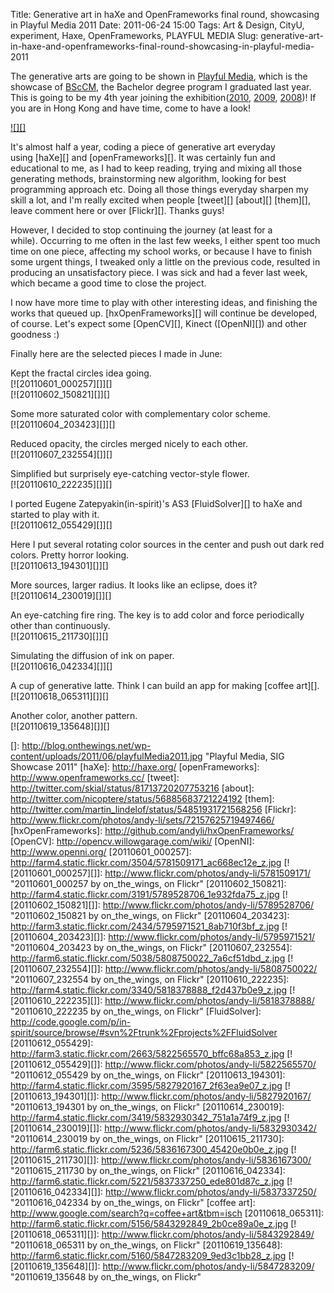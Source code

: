 Title: Generative art in haXe and OpenFrameworks final round, showcasing in Playful Media 2011
Date: 2011-06-24 15:00
Tags: Art &amp; Design, CityU, experiment, Haxe, OpenFrameworks, PLAYFUL MEDIA
Slug: generative-art-in-haxe-and-openframeworks-final-round-showcasing-in-playful-media-2011

The generative arts are going to be shown in [Playful Media][], which is
the showcase of [BScCM][], the Bachelor degree program I graduated last
year. This is going to be my 4th year joining the exhibition([2010][],
[2009][], [2008][])! If you are in Hong Kong and have time, come to have
a look!

[![][]][Playful Media]

It's almost half a year, coding a piece of generative art everyday
using [haXe][] and [openFrameworks][]. It was certainly fun and
educational to me, as I had to keep reading, trying and mixing all those
generating methods, brainstorming new algorithm, looking for best
programming approach etc. Doing all those things everyday sharpen my
skill a lot, and I'm really excited when people [tweet][] [about][]
[them][], leave comment here or over [Flickr][]. Thanks guys!

However, I decided to stop continuing the journey (at least for a
while). Occurring to me often in the last few weeks, I either spent too
much time on one piece, affecting my school works, or because I have to
finish some urgent things, I tweaked only a little on the previous code,
resulted in producing an unsatisfactory piece. I was sick and had a
fever last week, which became a good time to close the project.

I now have more time to play with other interesting ideas, and finishing
the works that queued up. [hxOpenFrameworks][] will continue be
developed, of course. Let's expect some [OpenCV][], Kinect ([OpenNI][])
and other goodness :)

Finally here are the selected pieces I made in June:

Kept the fractal circles idea going.  
[![20110601\_000257][]][]  
[![20110602\_150821][]][]

Some more saturated color with complementary color scheme.  
[![20110604\_203423][]][]

Reduced opacity, the circles merged nicely to each other.  
[![20110607\_232554][]][]

Simplified but surprisely eye-catching vector-style flower.  
[![20110610\_222235][]][]

I ported Eugene Zatepyakin(in-spirit)'s AS3 [FluidSolver][] to haXe and
started to play with it.  
[![20110612\_055429][]][]

Here I put several rotating color sources in the center and push out
dark red colors. Pretty horror looking.  
[![20110613\_194301][]][]

More sources, larger radius. It looks like an eclipse, does it?  
[![20110614\_230019][]][]

An eye-catching fire ring. The key is to add color and force
periodically other than continuously.  
[![20110615\_211730][]][]

Simulating the diffusion of ink on paper.  
[![20110616\_042334][]][]

A cup of generative latte. Think I can build an app for making [coffee
art][].  
[![20110618\_065311][]][]

Another color, another pattern.  
[![20110619\_135648][]][]

  [Playful Media]: http://playfulmedia.hk/
  [BScCM]: http://sweb.cityu.edu.hk/bsccm/main/
  [2010]: http://blog.onthewings.net/2010/07/07/augmented-mirror-my-latest-project/
  [2009]: http://blog.onthewings.net/2009/06/30/miream-explained/
  [2008]: http://blog.onthewings.net/2008/06/25/photo-of-mirage/
  []: http://blog.onthewings.net/wp-content/uploads/2011/06/playfulMedia2011.jpg
    "Playful Media, SIG Showcase 2011"
  [haXe]: http://haxe.org/
  [openFrameworks]: http://www.openframeworks.cc/
  [tweet]: http://twitter.com/skial/status/81713720207753216
  [about]: http://twitter.com/nicoptere/status/56885683721224192
  [them]: http://twitter.com/martin_lindelof/status/54851931721568256
  [Flickr]: http://www.flickr.com/photos/andy-li/sets/72157625719497466/
  [hxOpenFrameworks]: http://github.com/andyli/hxOpenFrameworks/
  [OpenCV]: http://opencv.willowgarage.com/wiki/
  [OpenNI]: http://www.openni.org/
  [20110601\_000257]: http://farm4.static.flickr.com/3504/5781509171_ac668ec12e_z.jpg
  [![20110601\_000257][]]: http://www.flickr.com/photos/andy-li/5781509171/
    "20110601_000257 by on_the_wings, on Flickr"
  [20110602\_150821]: http://farm4.static.flickr.com/3191/5789528706_1e932fda75_z.jpg
  [![20110602\_150821][]]: http://www.flickr.com/photos/andy-li/5789528706/
    "20110602_150821 by on_the_wings, on Flickr"
  [20110604\_203423]: http://farm3.static.flickr.com/2434/5795971521_8ab710f3bf_z.jpg
  [![20110604\_203423][]]: http://www.flickr.com/photos/andy-li/5795971521/
    "20110604_203423 by on_the_wings, on Flickr"
  [20110607\_232554]: http://farm6.static.flickr.com/5038/5808750022_7a6cf51dbd_z.jpg
  [![20110607\_232554][]]: http://www.flickr.com/photos/andy-li/5808750022/
    "20110607_232554 by on_the_wings, on Flickr"
  [20110610\_222235]: http://farm4.static.flickr.com/3340/5818378888_f2d437b0e9_z.jpg
  [![20110610\_222235][]]: http://www.flickr.com/photos/andy-li/5818378888/
    "20110610_222235 by on_the_wings, on Flickr"
  [FluidSolver]: http://code.google.com/p/in-spirit/source/browse/#svn%2Ftrunk%2Fprojects%2FFluidSolver
  [20110612\_055429]: http://farm3.static.flickr.com/2663/5822565570_bffc68a853_z.jpg
  [![20110612\_055429][]]: http://www.flickr.com/photos/andy-li/5822565570/
    "20110612_055429 by on_the_wings, on Flickr"
  [20110613\_194301]: http://farm4.static.flickr.com/3595/5827920167_2f63ea9e07_z.jpg
  [![20110613\_194301][]]: http://www.flickr.com/photos/andy-li/5827920167/
    "20110613_194301 by on_the_wings, on Flickr"
  [20110614\_230019]: http://farm4.static.flickr.com/3419/5832930342_751a1a74f9_z.jpg
  [![20110614\_230019][]]: http://www.flickr.com/photos/andy-li/5832930342/
    "20110614_230019 by on_the_wings, on Flickr"
  [20110615\_211730]: http://farm6.static.flickr.com/5236/5836167300_45420e0b0e_z.jpg
  [![20110615\_211730][]]: http://www.flickr.com/photos/andy-li/5836167300/
    "20110615_211730 by on_the_wings, on Flickr"
  [20110616\_042334]: http://farm6.static.flickr.com/5221/5837337250_ede801d87c_z.jpg
  [![20110616\_042334][]]: http://www.flickr.com/photos/andy-li/5837337250/
    "20110616_042334 by on_the_wings, on Flickr"
  [coffee art]: http://www.google.com/search?q=coffee+art&tbm=isch
  [20110618\_065311]: http://farm6.static.flickr.com/5156/5843292849_2b0ce89a0e_z.jpg
  [![20110618\_065311][]]: http://www.flickr.com/photos/andy-li/5843292849/
    "20110618_065311 by on_the_wings, on Flickr"
  [20110619\_135648]: http://farm6.static.flickr.com/5160/5847283209_9ed3c1bb28_z.jpg
  [![20110619\_135648][]]: http://www.flickr.com/photos/andy-li/5847283209/
    "20110619_135648 by on_the_wings, on Flickr"
